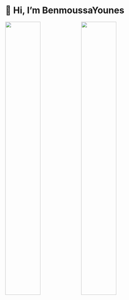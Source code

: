 # **👋 Hi, I’m BenmoussaYounes**
<img align="left" width="47%" src="https://github-readme-stats.vercel.app/api?username=Younes&show_icons=true&theme=default"/>
<img align="left" width="47%" src="https://github-readme-stats.vercel.app/api/top-langs/?username=BENMOUSSAYounes&layout=compact"/>
